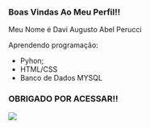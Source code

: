### Boas Vindas Ao Meu Perfil!!

Meu Nome é Davi Augusto Abel Perucci 

Aprendendo programação:

- Pyhon;
- HTML/CSS
- Banco de Dados MYSQL

### OBRIGADO POR ACESSAR!!

![](https://encrypted-tbn0.gstatic.com/images?q=tbn:ANd9GcQxt-bYM3og0T5m1Hbnze4B6FfLk_Fgmedu92eHQ51Bgw&s)
